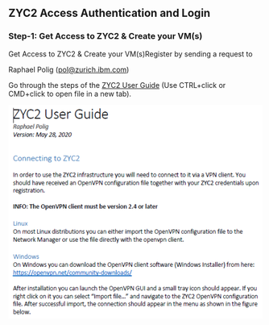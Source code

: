 ## ZYC2 Access Authentication and Login

### Step-1: Get Access to ZYC2 & Create your VM(s)
Get Access to ZYC2 &amp; Create your VM(s)Register by sending a request to

Raphael Polig (pol@zurich.ibm.com)

Go through the steps of the [ZYC2 User Guide](ZYC2_User_Guide.pdf) (Use CTRL+click or CMD+click to open file in a new tab).

![image](images/image3.png)


